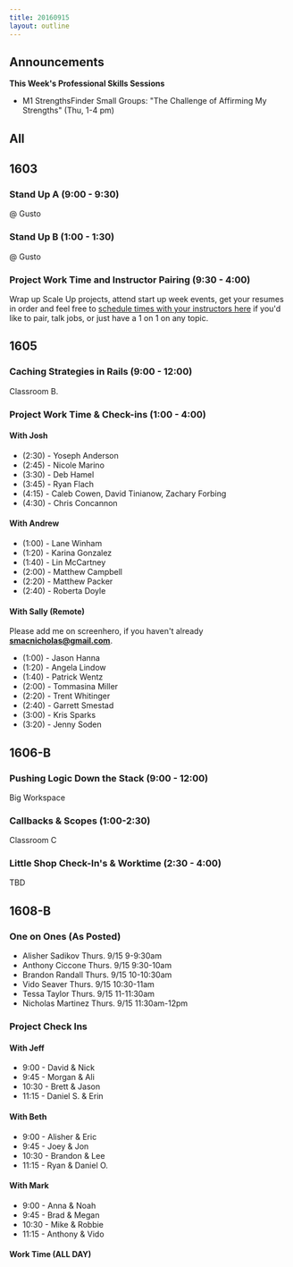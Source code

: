 ```yaml
---
title: 20160915
layout: outline
---
```


## Announcements
**This Week's Professional Skills Sessions**

* M1 StrengthsFinder Small Groups: "The Challenge of Affirming My Strengths" (Thu, 1-4 pm)

## All

## 1603

### Stand Up A (9:00 - 9:30)

@ Gusto

### Stand Up B (1:00 - 1:30)

@ Gusto

### Project Work Time and Instructor Pairing (9:30 - 4:00)

Wrap up Scale Up projects, attend start up week events, get your resumes in order and feel free to [schedule times with your instructors here](https://public.etherpad-mozilla.org/p/instructor-pairing) if you'd like to pair, talk jobs, or just have a 1 on 1 on any topic.

## 1605

### Caching Strategies in Rails (9:00 - 12:00)

Classroom B.

### Project Work Time & Check-ins (1:00 - 4:00)

#### With Josh

* (2:30) - Yoseph Anderson
* (2:45) - Nicole Marino
* (3:30) - Deb Hamel
* (3:45) - Ryan Flach
* (4:15) - Caleb Cowen, David Tinianow, Zachary Forbing
* (4:30) - Chris Concannon

#### With Andrew

* (1:00) - Lane Winham
* (1:20) - Karina Gonzalez
* (1:40) - Lin McCartney
* (2:00) - Matthew Campbell
* (2:20) - Matthew Packer
* (2:40) - Roberta Doyle

#### With Sally (Remote)
Please add me on screenhero, if you haven't already **smacnicholas@gmail.com**.

* (1:00) - Jason Hanna
* (1:20) - Angela Lindow
* (1:40) - Patrick Wentz
* (2:00) - Tommasina Miller
* (2:20) - Trent Whitinger
* (2:40) - Garrett Smestad
* (3:00) - Kris Sparks
* (3:20) - Jenny Soden


## 1606-B

### Pushing Logic Down the Stack (9:00 - 12:00)

Big Workspace

### Callbacks & Scopes (1:00-2:30)

Classroom C

### Little Shop Check-In's & Worktime (2:30 - 4:00)

TBD

## 1608-B

### One on Ones (As Posted)

* Alisher Sadikov    Thurs. 9/15 9-9:30am
* Anthony Ciccone    Thurs. 9/15 9:30-10am
* Brandon Randall    Thurs. 9/15 10-10:30am
* Vido Seaver    Thurs. 9/15 10:30-11am
* Tessa Taylor    Thurs. 9/15 11-11:30am
* Nicholas Martinez    Thurs. 9/15 11:30am-12pm

### Project Check Ins

#### With Jeff
* 9:00 - David & Nick
* 9:45 - Morgan & Ali
* 10:30 - Brett & Jason
* 11:15 - Daniel S. & Erin

#### With Beth
* 9:00 - Alisher & Eric
* 9:45 - Joey & Jon
* 10:30 - Brandon & Lee
* 11:15 - Ryan & Daniel O.

#### With Mark
* 9:00 - Anna & Noah
* 9:45 - Brad & Megan
* 10:30 - Mike & Robbie
* 11:15 - Anthony & Vido

#### Work Time (ALL DAY)
